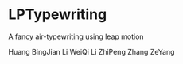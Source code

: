 # LPTypewriting
A fancy air-typewriting using leap motion

Huang BingJian
Li WeiQi
Li ZhiPeng
Zhang ZeYang
